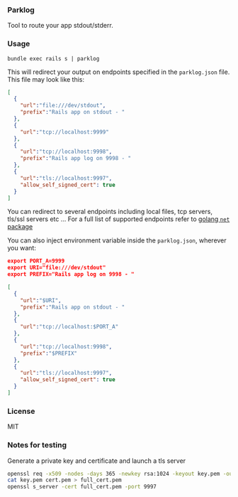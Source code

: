 ### Parklog

Tool to route your app stdout/stderr.

### Usage

`bundle exec rails s | parklog`

This will redirect your output on endpoints specified in the `parklog.json` file. This file may look like this:

````json
[
  {
    "url":"file:///dev/stdout",
    "prefix":"Rails app on stdout - "
  },
  {
    "url":"tcp://localhost:9999"
  },
  {
    "url":"tcp://localhost:9998",
    "prefix":"Rails app log on 9998 - "
  },
  {
    "url":"tls://localhost:9997",
    "allow_self_signed_cert": true
  }
]
````
You can redirect to several endpoints including local files, tcp servers, tls/ssl servers etc ...
For a full list of supported endpoints refer to [golang `net` package](http://golang.org/pkg/net/#Dial)

You can also inject environment variable inside the `parklog.json`, wherever you want:

````json
export PORT_A=9999
export URI="file:///dev/stdout"
export PREFIX="Rails app log on 9998 - "

[
  {
    "url":"$URI",
    "prefix":"Rails app on stdout - "
  },
  {
    "url":"tcp://localhost:$PORT_A"
  },
  {
    "url":"tcp://localhost:9998",
    "prefix":"$PREFIX"
  },
  {
    "url":"tls://localhost:9997",
    "allow_self_signed_cert": true
  }
]
````

### License

MIT

### Notes for testing

Generate a private key and certificate and launch a tls server

````bash
openssl req -x509 -nodes -days 365 -newkey rsa:1024 -keyout key.pem -out cert.pem
cat key.pem cert.pem > full_cert.pem
openssl s_server -cert full_cert.pem -port 9997
````
